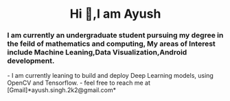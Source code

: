<h1 align='center'>Hi 👋,I am Ayush</h1>
<h3 align='left'>I am currently an undergraduate student pursuing my degree in the feild of mathematics and computing, My areas of Interest include Machine Leaning,Data Visualization,Android development. 
</h3>
- I am currently leaning to build and deploy Deep Learning models, using OpenCV and Tensorflow.
- feel free to reach me at [Gmail]*ayush.singh.2k2@gmail.com*
	
